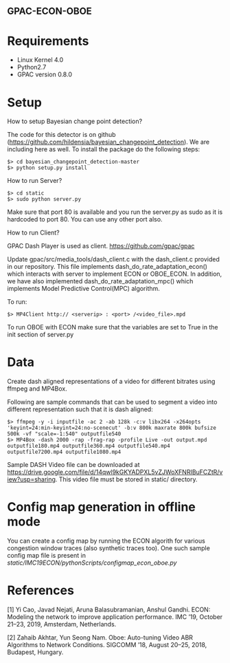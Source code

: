 ## GPAC-ECON-OBOE

# Requirements
- Linux Kernel 4.0
- Python2.7
- GPAC version 0.8.0

# Setup
How to setup Bayesian change point detection?

The code for this detector is on
github (https://github.com/hildensia/bayesian_changepoint_detection). We are including
here as well. To install the package do the following steps:

	$> cd bayesian_changepoint_detection-master
	$> python setup.py install 

How to run Server?

	$> cd static
	$> sudo python server.py 

Make sure that port 80 is available and you run the server.py as sudo as it is hardcoded to port 80. You can use any other port also.

How to run Client?

GPAC Dash Player is used as client. https://github.com/gpac/gpac

Update gpac/src/media_tools/dash_client.c with the dash_client.c provided in our repository. This file implements dash_do_rate_adaptation_econ() which interacts with server to implement ECON or OBOE_ECON. In addition, we have also implemented dash_do_rate_adaptation_mpc() which implements Model Predictive Control(MPC) algorithm.

To run: 

	$> MP4Client http:// <serverip> : <port> /<video_file>.mpd
  

To run OBOE with ECON make sure that the variables are set to True in the init section of server.py

# Data

Create dash aligned representations of a video for different bitrates using ffmpeg and MP4Box.

Following are sample commands that can be used to segment a video into different representation such that it is dash aligned:

	$> ffmpeg -y -i inputfile -ac 2 -ab 128k -c:v libx264 -x264opts 'keyint=24:min-keyint=24:no-scenecut' -b:v 800k maxrate 800k bufsize 500k -vf "scale=-1:540" outputfile540
	$> MP4Box -dash 2000 -rap -frag-rap -profile Live -out output.mpd outputfile180.mp4 outputfile360.mp4 outputfile540.mp4 outputfile7200.mp4 outputfile1080.mp4
	

Sample DASH Video file can be downloaded at https://drive.google.com/file/d/14qwl9kGKYADPXL5vZJWoXFNRIBuFCZtR/view?usp=sharing. This video file must be stored in static/ directory. 

# Config map generation in offline mode

You can create a config map by running the ECON algorith for various congestion window traces (also synthetic traces too). One such sample config map file is present in *static/IMC19ECON/pythonScripts/configmap_econ_oboe.py*

# References

[1] Yi Cao, Javad Nejati, Aruna Balasubramanian, Anshul Gandhi. ECON: Modeling the network to improve application performance. IMC ’19, October 21–23, 2019, Amsterdam, Netherlands.

[2] Zahaib Akhtar, Yun Seong Nam. Oboe: Auto-tuning Video ABR Algorithms to Network Conditions. SIGCOMM ’18, August 20–25, 2018, Budapest, Hungary.
